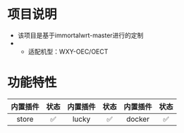 # 项目说明
- 该项目是基于immortalwrt-master进行的定制
- - 适配机型：WXY-OEC/OECT



# 功能特性
| 内置插件                 | 状态 | 内置插件         | 状态 | 内置插件         | 状态 | 
|:------------------------:|:----:|:----------------:|:----:|:----------------:|:----:|
| store                | ✅   | lucky                       | ✅   | docker              | ✅   |

